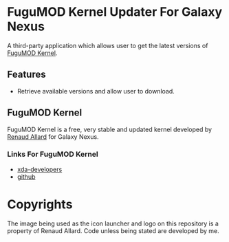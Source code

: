# FuguMOD Kernel Updater For Galaxy Nexus

A third-party application which allows user to get the latest versions of [FuguMOD Kernel][1].  


## Features

- Retrieve available versions and allow user to download.


## FuguMOD Kernel

FuguMOD Kernel is a free, very stable and updated kernel developed by [Renaud Allard][2] for Galaxy Nexus.

### Links For FuguMOD Kernel

- [xda-developers][3]
- [github][4]


# Copyrights

The image being used as the icon launcher and logo on this repository is a property of Renaud Allard. Code unless being stated are developed by me. 


[1]: http://fugumod.org/galaxy_nexus/
[2]: http://forum.xda-developers.com/member.php?u=2859799
[3]: http://forum.xda-developers.com/showthread.php?t=1438417
[4]: https://github.com/renaudallard/gnexus_kernel
